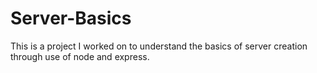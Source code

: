 # Server-Basics
This is a project I worked on to understand the basics of server creation through use of node and express.

